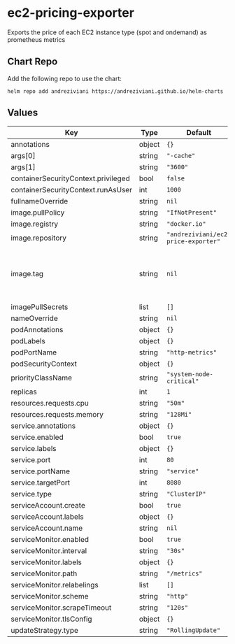 # ec2-pricing-exporter

Exports the price of each EC2 instance type (spot and ondemand) as prometheus metrics

## Chart Repo

Add the following repo to use the chart:

```console
helm repo add andreziviani https://andreziviani.github.io/helm-charts
```

## Values

| Key | Type | Default | Description |
|-----|------|---------|-------------|
| annotations | object | `{}` |  |
| args[0] | string | `"-cache"` |  |
| args[1] | string | `"3600"` |  |
| containerSecurityContext.privileged | bool | `false` |  |
| containerSecurityContext.runAsUser | int | `1000` |  |
| fullnameOverride | string | `nil` |  |
| image.pullPolicy | string | `"IfNotPresent"` |  |
| image.registry | string | `"docker.io"` |  |
| image.repository | string | `"andreziviani/ec2-price-exporter"` |  |
| image.tag | string | `nil` | Overrides the image tag whose default is the chart's appVersion |
| imagePullSecrets | list | `[]` |  |
| nameOverride | string | `nil` |  |
| podAnnotations | object | `{}` |  |
| podLabels | object | `{}` |  |
| podPortName | string | `"http-metrics"` |  |
| podSecurityContext | object | `{}` |  |
| priorityClassName | string | `"system-node-critical"` |  |
| replicas | int | `1` |  |
| resources.requests.cpu | string | `"50m"` |  |
| resources.requests.memory | string | `"128Mi"` |  |
| service.annotations | object | `{}` |  |
| service.enabled | bool | `true` |  |
| service.labels | object | `{}` |  |
| service.port | int | `80` |  |
| service.portName | string | `"service"` |  |
| service.targetPort | int | `8080` |  |
| service.type | string | `"ClusterIP"` |  |
| serviceAccount.create | bool | `true` |  |
| serviceAccount.labels | object | `{}` |  |
| serviceAccount.name | string | `nil` |  |
| serviceMonitor.enabled | bool | `true` |  |
| serviceMonitor.interval | string | `"30s"` |  |
| serviceMonitor.labels | object | `{}` |  |
| serviceMonitor.path | string | `"/metrics"` |  |
| serviceMonitor.relabelings | list | `[]` |  |
| serviceMonitor.scheme | string | `"http"` |  |
| serviceMonitor.scrapeTimeout | string | `"120s"` |  |
| serviceMonitor.tlsConfig | object | `{}` |  |
| updateStrategy.type | string | `"RollingUpdate"` |  |
